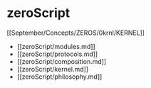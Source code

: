 # zeroScript

[[September/Concepts/ZEROS/0krnl/KERNEL]]

- [[zeroScript/modules.md]]
- [[zeroScript/protocols.md]]
- [[zeroScript/composition.md]]
- [[zeroScript/kernel.md]]
- [[zeroScript/philosophy.md]]